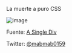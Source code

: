 La muerte a puro CSS

![image](https://user-images.githubusercontent.com/53589014/115973414-5a70b280-a51a-11eb-8fac-12c5dce4a19e.png)


Fuente: <a href="https://a.singlediv.com/">A Single Div</a>

Twitter: <a href="https://twitter.com/mabmab0159">@mabmab0159</a>
